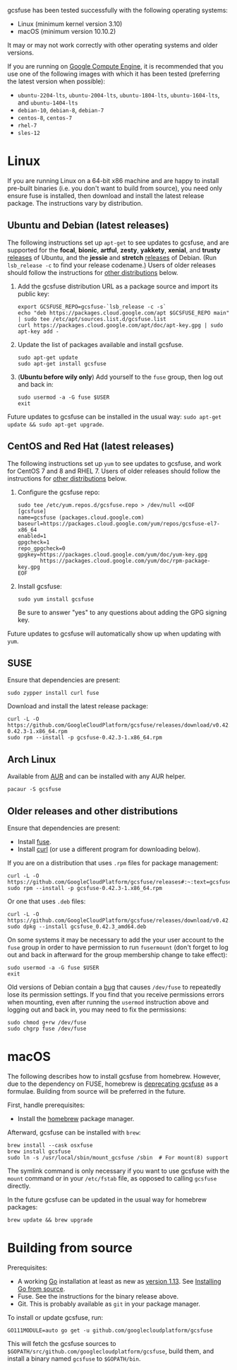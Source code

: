 
gcsfuse has been tested successfully with the following operating systems:

*   Linux (minimum kernel version 3.10)
*   macOS (minimum version 10.10.2)

It may or may not work correctly with other operating systems and older versions.

If you are running on [Google Compute Engine][], it is recommended that you use
one of the following images with which it has been tested (preferring the
latest version when possible):

*   `ubuntu-2204-lts`, `ubuntu-2004-lts`, `ubuntu-1804-lts`, `ubuntu-1604-lts`, and `ubuntu-1404-lts`
*   `debian-10`, `debian-8`, `debian-7`
*   `centos-8`, `centos-7`
*   `rhel-7`
*   `sles-12`

[Google Compute Engine]: https://cloud.google.com/compute/


# Linux

If you are running Linux on a 64-bit x86 machine and are happy to install
pre-built binaries (i.e. you don't want to build from source), you need only
ensure fuse is installed, then download and install the latest release package.
The instructions vary by distribution.


## Ubuntu and Debian (latest releases)

The following instructions set up `apt-get` to see updates to gcsfuse, and are
supported for the **focal**, **bionic**, **artful**, **zesty**, **yakkety**, **xenial**,
and **trusty** [releases][ubuntu-releases] of Ubuntu, and the **jessie** and **stretch**
[releases][debian-releases] of Debian. (Run `lsb_release -c` to find your
release codename.) Users of older releases should follow the instructions for
[other distributions](#other-distributions) below.

1.  Add the gcsfuse distribution URL as a package source and import its public
    key:

        export GCSFUSE_REPO=gcsfuse-`lsb_release -c -s`
        echo "deb https://packages.cloud.google.com/apt $GCSFUSE_REPO main" | sudo tee /etc/apt/sources.list.d/gcsfuse.list
        curl https://packages.cloud.google.com/apt/doc/apt-key.gpg | sudo apt-key add -

2.  Update the list of packages available and install gcsfuse.

        sudo apt-get update
        sudo apt-get install gcsfuse

3.  (**Ubuntu before wily only**) Add yourself to the `fuse` group, then log
    out and back in:

        sudo usermod -a -G fuse $USER
        exit

Future updates to gcsfuse can be installed in the usual
way: `sudo apt-get update && sudo apt-get upgrade`.

[ubuntu-releases]: https://wiki.ubuntu.com/Releases
[debian-releases]: https://www.debian.org/releases/


## CentOS and Red Hat (latest releases)

The following instructions set up `yum` to see updates to gcsfuse, and work
for CentOS 7 and 8 and RHEL 7. Users of older releases should follow the instructions
for [other distributions](#other-distributions) below.

1.  Configure the gcsfuse repo:

        sudo tee /etc/yum.repos.d/gcsfuse.repo > /dev/null <<EOF
        [gcsfuse]
        name=gcsfuse (packages.cloud.google.com)
        baseurl=https://packages.cloud.google.com/yum/repos/gcsfuse-el7-x86_64
        enabled=1
        gpgcheck=1
        repo_gpgcheck=0
        gpgkey=https://packages.cloud.google.com/yum/doc/yum-key.gpg
               https://packages.cloud.google.com/yum/doc/rpm-package-key.gpg
        EOF

2.  Install gcsfuse:

        sudo yum install gcsfuse

    Be sure to answer "yes" to any questions about adding the GPG signing key.

Future updates to gcsfuse will automatically show up when updating with `yum`.


## SUSE

Ensure that dependencies are present:

    sudo zypper install curl fuse

Download and install the latest release package:

    curl -L -O https://github.com/GoogleCloudPlatform/gcsfuse/releases/download/v0.42.3/gcsfuse-0.42.3-1.x86_64.rpm
    sudo rpm --install -p gcsfuse-0.42.3-1.x86_64.rpm

<a name="other-distributions"></a>

## Arch Linux

Available from [AUR](https://aur.archlinux.org/packages/gcsfuse/) and can be installed with any AUR helper.

    pacaur -S gcsfuse

## Older releases and other distributions

Ensure that dependencies are present:

*   Install [fuse](http://fuse.sourceforge.net/).
*   Install [curl](http://curl.haxx.se/) (or use a different program for
    downloading below).

If you are on a distribution that uses `.rpm` files for package management:

    curl -L -O https://github.com/GoogleCloudPlatform/gcsfuse/releases#:~:text=gcsfuse%2D0.42.3%2D1.x86_64.rpm
    sudo rpm --install -p gcsfuse-0.42.3-1.x86_64.rpm

Or one that uses `.deb` files:

    curl -L -O https://github.com/GoogleCloudPlatform/gcsfuse/releases/download/v0.42.3/gcsfuse_0.42.3_amd64.deb
    sudo dpkg --install gcsfuse_0.42.3_amd64.deb

On some systems it may be necessary to add the your user account to the `fuse`
group in order to have permission to run `fusermount` (don't forget to log out
and back in afterward for the group membership change to take effect):

    sudo usermod -a -G fuse $USER
    exit

Old versions of Debian contain a [bug][debian-bug] that causes `/dev/fuse` to
repeatedly lose its permission settings. If you find that you receive
permissions errors when mounting, even after running the `usermod` instruction
above and logging out and back in, you may need to fix the permissions:

    sudo chmod g+rw /dev/fuse
    sudo chgrp fuse /dev/fuse

[fstab compatibility]: mounting.md#mount8-and-fstab-compatibility
[debian-bug]: http://superuser.com/a/800016/429161


# macOS

The following describes how to install gcsfuse from homebrew. However, due to
the dependency on FUSE, homebrew is [deprecating
gcsfuse](https://github.com/Homebrew/homebrew-core/pull/64491) as a formulae.
Building from source will be preferred in the future.

First, handle prerequisites:

*   Install the [homebrew](http://brew.sh/) package manager.

Afterward, gcsfuse can be installed with `brew`:

    brew install --cask osxfuse
    brew install gcsfuse
    sudo ln -s /usr/local/sbin/mount_gcsfuse /sbin  # For mount(8) support

The symlink command is only necessary if you want to use gcsfuse with the
`mount` command or in your `/etc/fstab` file, as opposed to calling `gcsfuse`
directly.

In the future gcsfuse can be updated in the usual way for homebrew packages:

    brew update && brew upgrade

# Building from source

Prerequisites:

*   A working [Go][go] installation at least as new as [version
    1.13][go-version]. See [Installing Go from source][go-setup].
*   Fuse. See the instructions for the binary release above.
*   Git. This is probably available as `git` in your package manager.

To install or update gcsfuse, run:

    GO111MODULE=auto go get -u github.com/googlecloudplatform/gcsfuse

This will fetch the gcsfuse sources to
`$GOPATH/src/github.com/googlecloudplatform/gcsfuse`, build them, and install a
binary named `gcsfuse` to `$GOPATH/bin`.

[go]: http://tip.golang.org/doc/install/source
[go-version]: https://github.com/golang/go/releases/tag/go1.13
[go-setup]: http://golang.org/doc/code.html
